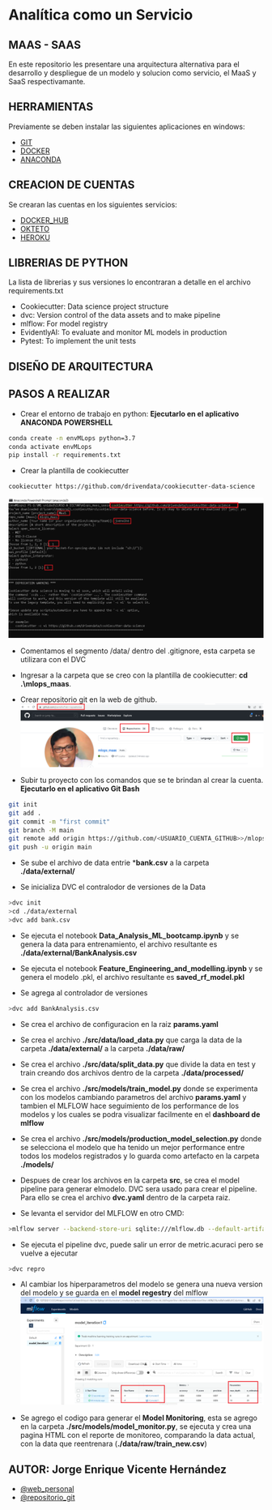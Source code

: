 # Analítica como un Servicio
## MAAS - SAAS

En este repositorio les presentare una arquitectura alternativa para el desarrollo y despliegue de un modelo y solucion como servicio, el MaaS y SaaS respectivamante.

## HERRAMIENTAS

Previamente se deben instalar las siguientes aplicaciones en windows:
- [GIT](https://git-scm.com/download/windows)
- [DOCKER](https://docs.docker.com/desktop/windows/install/)
- [ANACONDA](https://www.anaconda.com/products/individual)

## CREACION DE CUENTAS

Se crearan las cuentas en los siguientes servicios:
- [DOCKER_HUB](https://hub.docker.com/)
- [OKTETO](https://www.okteto.com/)
- [HEROKU](https://dashboard.heroku.com/login)

## LIBRERIAS DE PYTHON

La lista de librerias y sus versiones lo encontraran a detalle en el archivo requirements.txt
- Cookiecutter:  Data science project structure
- dvc: Version control of the data assets and to make pipeline
- mlflow: For model registry
- EvidentlyAI: To evaluate and monitor ML models in production
- Pytest: To implement the unit tests

## DISEÑO DE ARQUITECTURA

## PASOS A REALIZAR
- Crear el entorno de trabajo en python: **Ejecutarlo en el aplicativo ANACONDA POWERSHELL**
```bash
conda create -n envMLops python=3.7
conda activate envMLops
pip install -r requirements.txt
```

- Crear la plantilla de cookiecutter
```bash
cookiecutter https://github.com/drivendata/cookiecutter-data-science
```
![cookiecutter_config](/img_readme/cookiecutter.png?raw=true "Linea de Comandos")

- Comentamos el segmento /data/ dentro del .gitignore, esta carpeta se utilizara con el DVC

- Ingresar a la carpeta que se creo con la plantilla de cookiecutter:  **cd .\mlops_maas**.

- Crear repositorio git en la web de github.
![repositorio_git](/img_readme/repositoriogit.png?raw=true "repositorio git")

- Subir tu proyecto con los comandos que se te brindan al crear la cuenta. **Ejecutarlo en el aplicativo Git Bash**
```bash
git init
git add .
git commit -m "first commit"
git branch -M main
git remote add origin https://github.com/<USUARIO_CUENTA_GITHUB>>/mlops_maas.git
git push -u origin main
```

- Se sube el archivo de data entrie ***bank.csv** a la carpeta **./data/external/**

- Se inicializa DVC el contralodor de versiones de la Data
```bash
>dvc init
>cd ./data/external
>dvc add bank.csv
```

- Se ejecuta el notebook **Data_Analysis_ML_bootcamp.ipynb** y se genera la data para entrenamiento, el archivo resultante es **./data/external/BankAnalysis.csv**

- Se ejecuta el notebook **Feature_Engineering_and_modelling.ipynb** y se genera el modelo .pkl, el archivo resultante es **saved_rf_model.pkl**


- Se agrega al controlador de versiones
```bash
>dvc add BankAnalysis.csv
```

- Se crea el archivo de configuracion en la raiz **params.yaml**

- Se crea el archivo **./src/data/load_data.py** que carga la data de la carpeta **./data/external/** a la carpeta **./data/raw/**

- Se crea el archivo **./src/data/split_data.py** que divide la data en test y train creando dos archivos dentro de la carpeta **./data/processed/**

- Se crea el archivo **./src/models/train_model.py** donde se experimenta con los modelos cambiando parametros del archivo **params.yaml** y tambien el MLFLOW hace seguimiento de los performance de los modelos y los cuales se podra visualizar facilmente en el **dashboard de mlflow**

- Se crea el archivo **./src/models/production_model_selection.py** donde se selecciona el modelo que ha tenido un mejor performance entre todos los modelos registrados y lo guarda como artefacto en la carpeta **./models/** 

- Despues de crear los archivos en la carpeta **src**, se crea el model pipeline para generar elmodelo. DVC  sera usado para crear el pipeline. Para ello se crea el archivo **dvc.yaml** dentro de la carpeta raiz.

- Se levanta el servidor del MLFLOW en otro CMD:
```bash
>mlflow server --backend-store-uri sqlite:///mlflow.db --default-artifact-root ./artifacts --host 127.0.0.1 -p 5000
```

- Se ejecuta el pipeline dvc, puede salir un error de metric.acuraci pero se vuelve a ejecutar
```bash
>dvc repro
```

- Al cambiar los hiperparametros del modelo se genera una nueva version del modelo y se guarda en el **model regestry** del mlflow
![model_regestry_mlflow](/img_readme/model_regestry_mlflow.png?raw=true "model regestry mlflow")

- Se agrego el codigo para generar el **Model Monitoring**, esta se agrego en la carpeta **./src/models/model_monitor.py**, se ejecuta y crea una pagina HTML con el reporte de monitoreo, comparando la data actual, con la data que reentrenara (**./data/raw/train_new.csv**)

## AUTOR: Jorge Enrique Vicente Hernández

- [@web_personal](http://joenvihe.herokuapp.com/)
- [@repositorio_git](https://github.com/joenvihe)